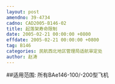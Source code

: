 ```yaml
---
layout: post
amendno: 39-4734
cadno: CAD2005-B146-02
title: 起落架寿命限制
date: 2005-02-21 00:00:00 +0800
effdate: 2005-02-21 00:00:00 +0800
tag: B146
categories: 民航西北地区管理局适航审定处
author: 赵涛
---
```


##适用范围:
所有BAe146-100/-200型飞机

